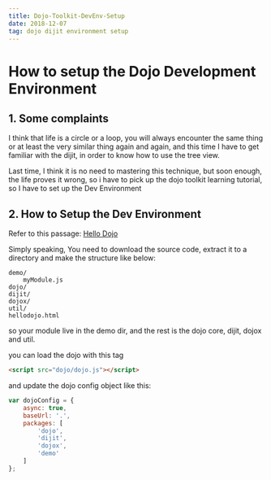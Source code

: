 ```yaml
---
title: Dojo-Toolkit-DevEnv-Setup
date: 2018-12-07
tag: dojo dijit environment setup
---
```


How to setup the Dojo Development Environment
====

## 1. Some complaints

I think that life is a circle or a loop, you will always encounter the same thing or at least the very similar thing again and again, and this time I have to get familiar with the dijit, in order to know how to use the tree view.

Last time, I think it is no need to mastering this technique, but soon enough, the life proves it wrong, so i have to pick up the dojo toolkit learning tutorial, so I have to set up the Dev Environment

## 2. How to Setup the Dev Environment

Refer to this passage:
[Hello Dojo](https://dojotoolkit.org/documentation/tutorials/1.10/hello_dojo/index.html)

Simply speaking, You need to download the source code, extract it to a directory and make the structure like below:

```
demo/
    myModule.js
dojo/
dijit/
dojox/
util/
hellodojo.html
```
so your module live in the demo dir, and the rest is the dojo core, dijit, dojox and util.

you can load the dojo with this tag

```html
<script src="dojo/dojo.js"></script>
```

and update the dojo config object like this:

```javascript
var dojoConfig = {
    async: true,
    baseUrl: '.',
    packages: [
        'dojo',
        'dijit',
        'dojox',
        'demo'
    ]
};
```
